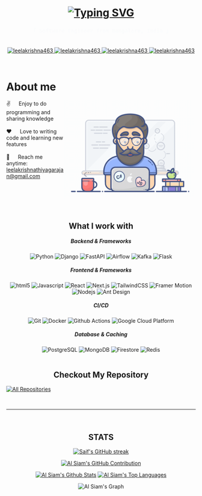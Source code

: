 <!-- <a href="https://komarev.com/ghpvc/?username=leelakrishna463">
  <img align="right" src="https://komarev.com/ghpvc/?username=leelakrishna463&label=Visitors&color=0e75b6&style=flat" alt="Profile visitor" />
</a> -->

<!-- Intro  -->
<h1 align="center">
    <a href="https://git.io/typing-svg"><img src="https://readme-typing-svg.herokuapp.com?font=Caveat&size=30&duration=3000&pause=1000&color=2DBA4E&center=true&vCenter=true&repeat=false&random=false&width=435&lines=Hello+There!;I+am+Leelakrishna+Thiyagarajan" alt="Typing SVG" /></a>
</h1>

<h4 align="center"> 
  <samp style="color: #fafbfc;">
    「 Software Engineer from <b>Bangalore, India</b> 」
    <br>
    <br>
  </samp>
</h4>

<p align="center">
<a href="https://the-spirit-wing.info" target="_blank">
  <img src="https://img.shields.io/badge/Portfolio-2b3137?style=for-the-badge&logo=radar&logoColor=white" alt="leelakrishna463" />
 </a>
 <a href="https://linkedin.com/in/leelakrishna-thiyagarajan" target="_blank">
  <img src="https://img.shields.io/badge/LinkedIn-2b3137?style=for-the-badge&logo=linkedin&logoColor=white" alt="leelakrishna463"/>
 </a>
 <a href="https://instagram.com/_leelakrishna463" target="_blank">
  <img src="https://img.shields.io/badge/Instagram-2b3137?style=for-the-badge&logo=instagram&logoColor=white" alt="leelakrishna463" />
 </a> 
 <a href="https://facebook.com/leelakrishna463.dev" target="_blank">
  <img src="https://img.shields.io/badge/Facebook-2b3137?&style=for-the-badge&logo=facebook&logoColor=white" alt="leelakrishna463"  />
  </a> 
</p>
<br />

<!-- About Section -->

# About me

<p>
 <img align="right" width="350" src="/assets/programmer.gif" alt="Coding gif" />
  
 ✌️ &emsp; Enjoy to do programming and sharing knowledge <br/><br/>
 ❤️ &emsp; Love to writing code and learning new features<br/><br/>
 📧 &emsp; Reach me anytime: leelakrishnathiyagarajan@gmail.com<br/><br/>

</p>

<br/>
<br/>
<br/>

<center><h2>What I work with</h2><Center>

<center><h5>Backend & Frameworks</h5>
<img alt="Python" src="https://img.shields.io/badge/Python-ffffff?style=flat-square&logo=python&logoColor=black" />
<img alt="Django" src="https://img.shields.io/badge/Django-ffffff?style=flat-square&logo=django&logoColor=black" />
<img alt="FastAPI" src="https://img.shields.io/badge/FastAPI-ffffff?style=flat-square&logo=fastapi&logoColor=black" />
<img alt="Airflow" src="https://img.shields.io/badge/Airflow-ffffff?style=flat-square&logo=apache-airflow&logoColor=black" />
<img alt="Kafka" src="https://img.shields.io/badge/Kafka-ffffff?style=flat-square&logo=apache-kafka&logoColor=black" />
<img alt="Flask" src="https://img.shields.io/badge/Flask-ffffff?style=flat-square&logo=flask&logoColor=black" />
</center>

<center><h5>Frontend & Frameworks</h5>
<img alt="html5" src="https://img.shields.io/badge/HTML5-white?style=flat-square&logo=html5&logoColor=black" />
<img alt="Javascript" src="https://img.shields.io/badge/Javascript-white?style=flat-square&logo=javascript&logoColor=black" /> 
<img alt="React" src="https://img.shields.io/badge/React-ffffff?style=flat-square&logo=react&logoColor=black" />
<img alt="Next.js" src="https://img.shields.io/badge/NextJS-ffffff?style=flat-square&logo=nextdotjs&logoColor=black" />
<img alt="TailwindCSS" src="https://img.shields.io/badge/TailwindCSS-ffffff?style=flat-square&logo=tailwindcss&logoColor=black" />
<img alt="Framer Motion" src="https://img.shields.io/badge/Framer%20Motion-ffffff?style=flat-square&logo=framer&logoColor=black" />
<img alt="Nodejs" src="https://img.shields.io/badge/-Nodejs-white?style=flat-square&logo=Node.js&logoColor=black" />
<img alt="Ant Design" src="https://img.shields.io/badge/Ant%20Design-ffffff?style=flat-square&logo=antdesign&logoColor=black" />
</center>

<center>
<h5>CI/CD</h5>
<img alt="Git" src="https://img.shields.io/badge/Git-white?style=flat-square&logo=git&logoColor=black" />
<img alt="Docker" src="https://img.shields.io/badge/Docker-ffffff?style=flat-square&logo=docker&logoColor=black" />
<img alt="Github Actions" src="https://img.shields.io/badge/Github_Actions-ffffff?style=flat-square&logo=github-actions&logoColor=black" />
<img alt="Google Cloud Platform" src="https://img.shields.io/badge/Google_Cloud_Platform-ffffff?style=flat-square&logo=google-cloud&logoColor=black" />
</center>

<center>
<h5>Database & Caching</h5>
<img alt="PostgreSQL" src="https://img.shields.io/badge/Postgresql-white?style=flat-square&logo=postgresql&logoColor=black" />
<img alt="MongoDB" src="https://img.shields.io/badge/MongoDB-white?style=flat-square&logo=mongodb&logoColor=black" />
<img alt="Firestore" src="https://img.shields.io/badge/Firestore-white?style=flat-square&logo=firebase&logoColor=black" />
<img alt="Redis" src="https://img.shields.io/badge/Redis-white?style=flat-square&logo=redis&logoColor=black" />
</center>

<br/>

## Checkout My Repository
<p align="left">
  <a href="https://github.com/leelakrishna463?tab=repositories" target="_blank"><img alt="All Repositories" title="All Repositories" src="https://img.shields.io/badge/-All%20Repos-2962FF?style=for-the-badge&logo=koding&logoColor=white"/></a>
</p>

<br/>
<hr/>
<br/>

## STATS

<p align="center">
  <a href="https://github.com/leelakrishna463">
    <img src="https://github-readme-streak-stats.herokuapp.com/?user=leelakrishna463&theme=radical&border=7F3FBF&background=0D1117" alt="Saif's GitHub streak"/>
  </a>
</p>

<p align="center">
  <a href="https://github.com/leelakrishna463">
    <img src="https://github-profile-summary-cards.vercel.app/api/cards/profile-details?username=leelakrishna463&theme=radical" alt="Al Siam's GitHub Contribution"/>
  </a>
</p>

<a> 
    <a href="https://github.com/leelakrishna463"><img alt="Al Siam's Github Stats" src="https://denvercoder1-github-readme-stats.vercel.app/api?username=leelakrishna463&show_icons=true&count_private=true&theme=react&border_color=7F3FBF&bg_color=0D1117&title_color=F85D7F&icon_color=F8D866" height="192px" width="49.5%"/></a>
  <a href="https://github.com/leelakrishna463"><img alt="Al Siam's Top Languages" src="https://denvercoder1-github-readme-stats.vercel.app/api/top-langs/?username=leelakrishna463&langs_count=8&layout=compact&theme=react&border_color=7F3FBF&bg_color=0D1117&title_color=F85D7F&icon_color=F8D866" height="192px" width="49.5%"/></a>
  <br/>
</a>

![Al Siam's Graph](https://github-readme-activity-graph.vercel.app/graph?username=leelakrishna463&custom_title=Al%20Siam's%20GitHub%20Activity%20Graph&bg_color=0D1117&color=7F3FBF&line=7F3FBF&point=7F3FBF&area_color=FFFFFF&title_color=FFFFFF&area=true)

